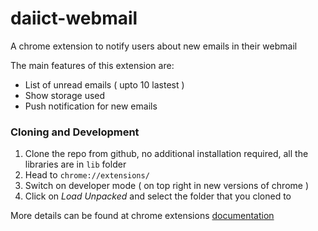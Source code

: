 # daiict-webmail
A chrome extension to notify users about new emails in their webmail


The main features of this extension are:

* List of unread emails ( upto 10 lastest )
* Show storage used
* Push notification for new emails


### Cloning and Development ###

1. Clone the repo from github, no additional installation required, all the libraries are in `lib` folder
2. Head to `chrome://extensions/`
3. Switch on developer mode ( on top right in new versions of chrome )
4. Click on *Load Unpacked* and select the folder that you cloned to

More details can be found at chrome extensions [documentation](https://developer.chrome.com/extensions/getstarted)
